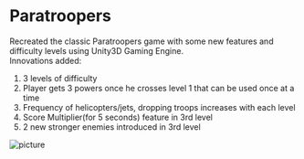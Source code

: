 # Paratroopers

Recreated the classic Paratroopers game with some new features and difficulty levels using Unity3D Gaming Engine. <br />
Innovations added: <br />
1. 3 levels of difficulty
2. Player gets 3 powers once he crosses level 1 that can be used once at a time
3. Frequency of helicopters/jets, dropping troops increases with each level
4. Score Multiplier(for 5 seconds) feature in 3rd level
5. 2 new stronger enemies introduced in 3rd level

![picture]()
